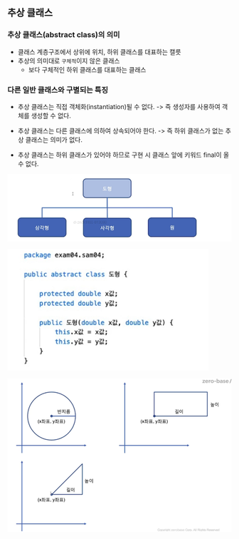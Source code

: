 ## 추상 클래스

### 추상 클래스(abstract class)의 의미
- 클래스 계층구조에서 상위에 위치, 하위 클래스를 대표하는 캘릇
- 추상의 의미대로 `구체적`이지 않은 클래스
    - 보다 구체적인 하위 클래스를 대표하는 클래스

### 다른 일반 클래스와 구별되는 특징
- 추상 클래스는 직접 객체화(instantiation)될 수 없다. -> 즉 생성자를 사용하여 객체를 생성할 수 없다.

- 추상 클래스는 다른 클래스에 의하여 상속되어야 한다. -> 즉 하위 클래스가 없는 추상 클래스는 의미가 없다.

- 추상 클래스는 하위 클래스가 있어야 하므로 구현 시 클래스 앞에 키워드 final이 올 수 없다.

![](img/2022-04-27-11-08-54.png)

![](img/2022-04-27-11-09-06.png)

![](img/2022-04-27-11-15-29.png)